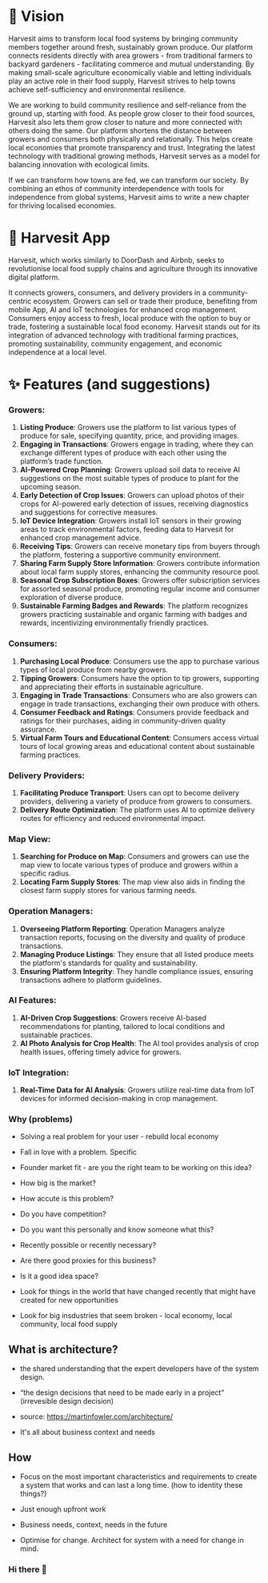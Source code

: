 # 🔭 Vision
Harvesit aims to transform local food systems by bringing community members together around fresh, sustainably grown produce. Our platform connects residents directly with area growers - from traditional farmers to backyard gardeners - facilitating commerce and mutual understanding. By making small-scale agriculture economically viable and letting individuals play an active role in their food supply, Harvesit strives to help towns achieve self-sufficiency and environmental resilience.  

We are working to build community resilience and self-reliance from the ground up, starting with food. As people grow closer to their food sources, Harvesit also lets them grow closer to nature and more connected with others doing the same. Our platform shortens the distance between growers and consumers both physically and relationally. This helps create local economies that promote transparency and trust. Integrating the latest technology with traditional growing methods, Harvesit serves as a model for balancing innovation with ecological limits.

If we can transform how towns are fed, we can transform our society. By combining an ethos of community interdependence with tools for independence from global systems, Harvesit aims to write a new chapter for thriving localised economies.

# 🌱 Harvesit App
Harvesit, which works similarly to DoorDash and Airbnb, seeks to revolutionise local food supply chains and agriculture through its innovative digital platform.

It connects growers, consumers, and delivery providers in a community-centric ecosystem. Growers can sell or trade their produce, benefiting from mobile App, AI and IoT technologies for enhanced crop management. Consumers enjoy access to fresh, local produce with the option to buy or trade, fostering a sustainable local food economy. Harvesit stands out for its integration of advanced technology with traditional farming practices, promoting sustainability, community engagement, and economic independence at a local level.

# ✨ Features (and suggestions)

### Growers:
1. **Listing Produce**: Growers use the platform to list various types of produce for sale, specifying quantity, price, and providing images.
2. **Engaging in Transactions**: Growers engage in trading, where they can exchange different types of produce with each other using the platform’s trade function.
3. **AI-Powered Crop Planning**: Growers upload soil data to receive AI suggestions on the most suitable types of produce to plant for the upcoming season.
4. **Early Detection of Crop Issues**: Growers can upload photos of their crops for AI-powered early detection of issues, receiving diagnostics and suggestions for corrective measures.
5. **IoT Device Integration**: Growers install IoT sensors in their growing areas to track environmental factors, feeding data to Harvesit for enhanced crop management advice.
6. **Receiving Tips**: Growers can receive monetary tips from buyers through the platform, fostering a supportive community environment.
7. **Sharing Farm Supply Store Information**: Growers contribute information about local farm supply stores, enhancing the community resource pool.
8. **Seasonal Crop Subscription Boxes**: Growers offer subscription services for assorted seasonal produce, promoting regular income and consumer exploration of diverse produce.
9. **Sustainable Farming Badges and Rewards**: The platform recognizes growers practicing sustainable and organic farming with badges and rewards, incentivizing environmentally friendly practices.

### Consumers:
1. **Purchasing Local Produce**: Consumers use the app to purchase various types of local produce from nearby growers.
2. **Tipping Growers**: Consumers have the option to tip growers, supporting and appreciating their efforts in sustainable agriculture.
3. **Engaging in Trade Transactions**: Consumers who are also growers can engage in trade transactions, exchanging their own produce with others.
4. **Consumer Feedback and Ratings**: Consumers provide feedback and ratings for their purchases, aiding in community-driven quality assurance.
5. **Virtual Farm Tours and Educational Content**: Consumers access virtual tours of local growing areas and educational content about sustainable farming practices.

### Delivery Providers:
1. **Facilitating Produce Transport**: Users can opt to become delivery providers, delivering a variety of produce from growers to consumers.
2. **Delivery Route Optimization**: The platform uses AI to optimize delivery routes for efficiency and reduced environmental impact.

### Map View:
1. **Searching for Produce on Map**: Consumers and growers can use the map view to locate various types of produce and growers within a specific radius.
2. **Locating Farm Supply Stores**: The map view also aids in finding the closest farm supply stores for various farming needs.

### Operation Managers:
1. **Overseeing Platform Reporting**: Operation Managers analyze transaction reports, focusing on the diversity and quality of produce transactions.
2. **Managing Produce Listings**: They ensure that all listed produce meets the platform's standards for quality and sustainability.
3. **Ensuring Platform Integrity**: They handle compliance issues, ensuring transactions adhere to platform guidelines.

### AI Features:
1. **AI-Driven Crop Suggestions**: Growers receive AI-based recommendations for planting, tailored to local conditions and sustainable practices.
2. **AI Photo Analysis for Crop Health**: The AI tool provides analysis of crop health issues, offering timely advice for growers.

### IoT Integration:
1. **Real-Time Data for AI Analysis**: Growers utilize real-time data from IoT devices for informed decision-making in crop management.



### Why (problems)

- Solving a real problem for your user - rebuild local economy
- Fall in love with a problem. Specific

- Founder market fit - are you the right team to be working on this idea?
- How big is the market?
- How accute is this problem?
- Do you have competition?
- Do you want this personally and know someone what this?
- Recently possible or recently necessary?
- Are there good proxies for this business?
- Is it a good idea space?
- Look for things in the world that have changed recently that might have created for new opportunities
- Look for big insdustries that seem broken - local economy, local community, local food supply

## What is architecture?

- the shared understanding that the expert developers have of the system design.
- “the design decisions that need to be made early in a project” (irrevesible design decision)
- source: https://martinfowler.com/architecture/

- It's all about business context and needs

## How
- Focus on the most important characteristics and requirements to create a system that works and can last a long time. (how to identity these things?)

- Just enough upfront work

- Business needs, context, needs in the future

- Optimise for change. Architect for system with a need for change in mind.



### Hi there 👋

<!--
**harvesit/harvesit** is a ✨ _special_ ✨ repository because its `README.md` (this file) appears on your GitHub profile.

Here are some ideas to get you started:

- 🔭 I’m currently working on ...
- 🌱 I’m currently learning ...
- 👯 I’m looking to collaborate on ...
- 🤔 I’m looking for help with ...
- 💬 Ask me about ...
- 📫 How to reach me: ...
- 😄 Pronouns: ...
- ⚡ Fun fact: ...
-->
